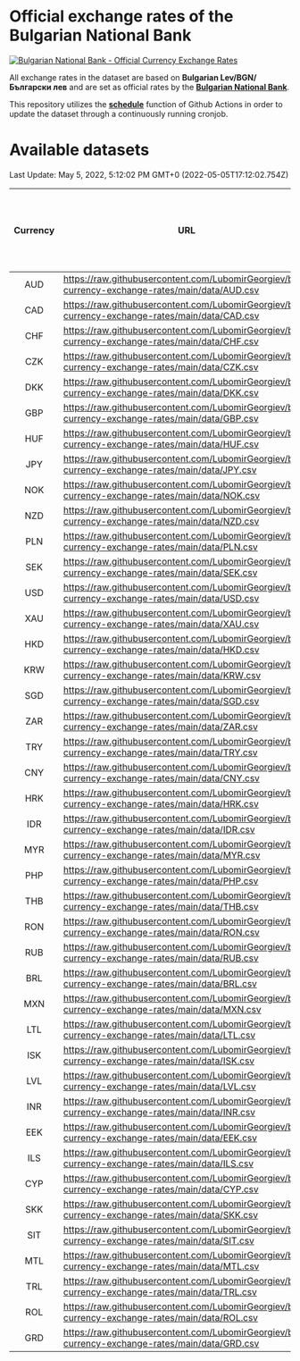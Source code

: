 # Official exchange rates of the Bulgarian National Bank

[![Bulgarian National Bank - Official Currency Exchange Rates](https://github.com/LubomirGeorgiev/bnb-currency-exchange-rates/actions/workflows/update-rates.yml/badge.svg?branch=main)](https://github.com/LubomirGeorgiev/bnb-currency-exchange-rates/actions/workflows/update-rates.yml)

All exchange rates in the dataset are based on **Bulgarian Lev/BGN/Български лев** and are set as official rates by the [**Bulgarian National Bank**](https://www.bnb.bg/Statistics/StExternalSector/StExchangeRates/StERForeignCurrencies/index.htm?toLang=_EN).

This repository utilizes the [**schedule**](https://docs.github.com/en/actions/reference/events-that-trigger-workflows) function of Github Actions in order to update the dataset through a continuously running cronjob.

# Available datasets

<!-- START LINKS (DO NOT EVER FU*ING DELETE THIS COMMENT FOR THE LOVE OF YOUR LIFE!!! IF YOU ARE CURIOS HOW IT WORKS, YOU CAN HAVE A LOOK AT ./src/updateReadme.ts) -->

Last Update: May 5, 2022, 5:12:02 PM GMT+0 (2022-05-05T17:12:02.754Z)

| Currency | URL                                                                                             | Number of records | Number of missing days that were filled in |
| :------: | ----------------------------------------------------------------------------------------------- | :---------------: | :----------------------------------------: |
|   AUD    | https://raw.githubusercontent.com/LubomirGeorgiev/bnb-currency-exchange-rates/main/data/AUD.csv |       8486        |                    2619                    |
|   CAD    | https://raw.githubusercontent.com/LubomirGeorgiev/bnb-currency-exchange-rates/main/data/CAD.csv |       8486        |                    2619                    |
|   CHF    | https://raw.githubusercontent.com/LubomirGeorgiev/bnb-currency-exchange-rates/main/data/CHF.csv |       8486        |                    2619                    |
|   CZK    | https://raw.githubusercontent.com/LubomirGeorgiev/bnb-currency-exchange-rates/main/data/CZK.csv |       8486        |                    2619                    |
|   DKK    | https://raw.githubusercontent.com/LubomirGeorgiev/bnb-currency-exchange-rates/main/data/DKK.csv |       8486        |                    2619                    |
|   GBP    | https://raw.githubusercontent.com/LubomirGeorgiev/bnb-currency-exchange-rates/main/data/GBP.csv |       8486        |                    2619                    |
|   HUF    | https://raw.githubusercontent.com/LubomirGeorgiev/bnb-currency-exchange-rates/main/data/HUF.csv |       8486        |                    2619                    |
|   JPY    | https://raw.githubusercontent.com/LubomirGeorgiev/bnb-currency-exchange-rates/main/data/JPY.csv |       8486        |                    2619                    |
|   NOK    | https://raw.githubusercontent.com/LubomirGeorgiev/bnb-currency-exchange-rates/main/data/NOK.csv |       8486        |                    2619                    |
|   NZD    | https://raw.githubusercontent.com/LubomirGeorgiev/bnb-currency-exchange-rates/main/data/NZD.csv |       8486        |                    2619                    |
|   PLN    | https://raw.githubusercontent.com/LubomirGeorgiev/bnb-currency-exchange-rates/main/data/PLN.csv |       8486        |                    2619                    |
|   SEK    | https://raw.githubusercontent.com/LubomirGeorgiev/bnb-currency-exchange-rates/main/data/SEK.csv |       8486        |                    2619                    |
|   USD    | https://raw.githubusercontent.com/LubomirGeorgiev/bnb-currency-exchange-rates/main/data/USD.csv |       8486        |                    2619                    |
|   XAU    | https://raw.githubusercontent.com/LubomirGeorgiev/bnb-currency-exchange-rates/main/data/XAU.csv |       8486        |                    2621                    |
|   HKD    | https://raw.githubusercontent.com/LubomirGeorgiev/bnb-currency-exchange-rates/main/data/HKD.csv |       7884        |                    2439                    |
|   KRW    | https://raw.githubusercontent.com/LubomirGeorgiev/bnb-currency-exchange-rates/main/data/KRW.csv |       7884        |                    2439                    |
|   SGD    | https://raw.githubusercontent.com/LubomirGeorgiev/bnb-currency-exchange-rates/main/data/SGD.csv |       7884        |                    2439                    |
|   ZAR    | https://raw.githubusercontent.com/LubomirGeorgiev/bnb-currency-exchange-rates/main/data/ZAR.csv |       7884        |                    2439                    |
|   TRY    | https://raw.githubusercontent.com/LubomirGeorgiev/bnb-currency-exchange-rates/main/data/TRY.csv |       6305        |                    1949                    |
|   CNY    | https://raw.githubusercontent.com/LubomirGeorgiev/bnb-currency-exchange-rates/main/data/CNY.csv |       6187        |                    1915                    |
|   HRK    | https://raw.githubusercontent.com/LubomirGeorgiev/bnb-currency-exchange-rates/main/data/HRK.csv |       6187        |                    1915                    |
|   IDR    | https://raw.githubusercontent.com/LubomirGeorgiev/bnb-currency-exchange-rates/main/data/IDR.csv |       6187        |                    1915                    |
|   MYR    | https://raw.githubusercontent.com/LubomirGeorgiev/bnb-currency-exchange-rates/main/data/MYR.csv |       6187        |                    1915                    |
|   PHP    | https://raw.githubusercontent.com/LubomirGeorgiev/bnb-currency-exchange-rates/main/data/PHP.csv |       6187        |                    1915                    |
|   THB    | https://raw.githubusercontent.com/LubomirGeorgiev/bnb-currency-exchange-rates/main/data/THB.csv |       6187        |                    1915                    |
|   RON    | https://raw.githubusercontent.com/LubomirGeorgiev/bnb-currency-exchange-rates/main/data/RON.csv |       6128        |                    1897                    |
|   RUB    | https://raw.githubusercontent.com/LubomirGeorgiev/bnb-currency-exchange-rates/main/data/RUB.csv |       6122        |                    1893                    |
|   BRL    | https://raw.githubusercontent.com/LubomirGeorgiev/bnb-currency-exchange-rates/main/data/BRL.csv |       5215        |                    1616                    |
|   MXN    | https://raw.githubusercontent.com/LubomirGeorgiev/bnb-currency-exchange-rates/main/data/MXN.csv |       5215        |                    1616                    |
|   LTL    | https://raw.githubusercontent.com/LubomirGeorgiev/bnb-currency-exchange-rates/main/data/LTL.csv |       5212        |                    1600                    |
|   ISK    | https://raw.githubusercontent.com/LubomirGeorgiev/bnb-currency-exchange-rates/main/data/ISK.csv |       5186        |                    1608                    |
|   LVL    | https://raw.githubusercontent.com/LubomirGeorgiev/bnb-currency-exchange-rates/main/data/LVL.csv |       4849        |                    1488                    |
|   INR    | https://raw.githubusercontent.com/LubomirGeorgiev/bnb-currency-exchange-rates/main/data/INR.csv |       4846        |                    1500                    |
|   EEK    | https://raw.githubusercontent.com/LubomirGeorgiev/bnb-currency-exchange-rates/main/data/EEK.csv |       4363        |                    1337                    |
|   ILS    | https://raw.githubusercontent.com/LubomirGeorgiev/bnb-currency-exchange-rates/main/data/ILS.csv |       4120        |                    1279                    |
|   CYP    | https://raw.githubusercontent.com/LubomirGeorgiev/bnb-currency-exchange-rates/main/data/CYP.csv |       3267        |                    999                     |
|   SKK    | https://raw.githubusercontent.com/LubomirGeorgiev/bnb-currency-exchange-rates/main/data/SKK.csv |       3033        |                    934                     |
|   SIT    | https://raw.githubusercontent.com/LubomirGeorgiev/bnb-currency-exchange-rates/main/data/SIT.csv |       2905        |                    889                     |
|   MTL    | https://raw.githubusercontent.com/LubomirGeorgiev/bnb-currency-exchange-rates/main/data/MTL.csv |       2665        |                    819                     |
|   TRL    | https://raw.githubusercontent.com/LubomirGeorgiev/bnb-currency-exchange-rates/main/data/TRL.csv |       2179        |                    668                     |
|   ROL    | https://raw.githubusercontent.com/LubomirGeorgiev/bnb-currency-exchange-rates/main/data/ROL.csv |       1756        |                    542                     |
|   GRD    | https://raw.githubusercontent.com/LubomirGeorgiev/bnb-currency-exchange-rates/main/data/GRD.csv |        720        |                    216                     |

<!-- END LINKS (DO NOT EVER FU*ING DELETE THIS COMMENT FOR THE LOVE OF YOUR LIFE!!! IF YOU ARE CURIOS HOW IT WORKS, YOU CAN HAVE A LOOK AT ./src/updateReadme.ts) -->
